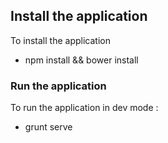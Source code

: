 ## Install the application

To install the application

- npm install && bower install

### Run the application

To run the application in dev mode :

- grunt serve

